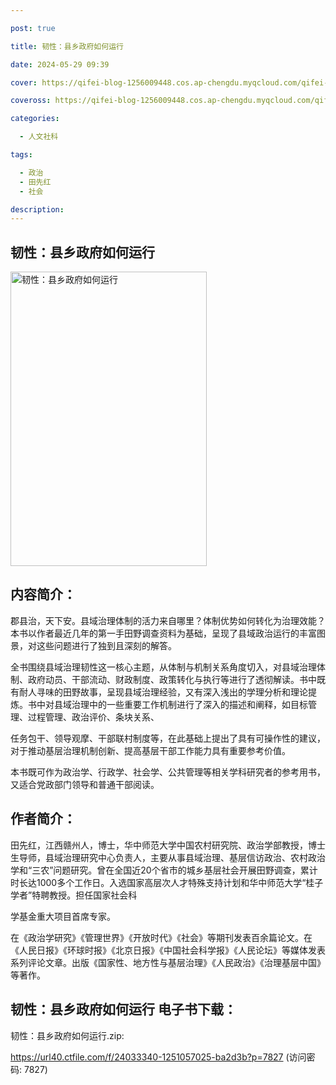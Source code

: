 ```yaml
---

post: true

title: 韧性：县乡政府如何运行

date: 2024-05-29 09:39

cover: https://qifei-blog-1256009448.cos.ap-chengdu.myqcloud.com/qifei-blog/65d70f259f345e8d03afde21.jpg

coveross: https://qifei-blog-1256009448.cos.ap-chengdu.myqcloud.com/qifei-blog/65d70f259f345e8d03afde21.jpg

categories:

  - 人文社科

tags:

  - 政治
  - 田先红
  - 社会

description:
---
```




## 韧性：县乡政府如何运行

<img alt="韧性：县乡政府如何运行 " class="aligncenter loading" data-was-processed="true" decoding="async" fetchpriority="high" height="471" src="https://qifei-blog-1256009448.cos.ap-chengdu.myqcloud.com/qifei-blog/65d70f259f345e8d03afde21.jpg" style="cursor: zoom-in;" width="314"/>

## 内容简介：

郡县治，天下安。县域治理体制的活力来自哪里？体制优势如何转化为治理效能？本书以作者最近几年的第一手田野调查资料为基础，呈现了县域政治运行的丰富图景，对这些问题进行了独到且深刻的解答。

全书围绕县域治理韧性这一核心主题，从体制与机制关系角度切入，对县域治理体制、政府动员、干部流动、财政制度、政策转化与执行等进行了透彻解读。书中既有耐人寻味的田野故事，呈现县域治理经验，又有深入浅出的学理分析和理论提炼。书中对县域治理中的一些重要工作机制进行了深入的描述和阐释，如目标管理、过程管理、政治评价、条块关系、

任务包干、领导观摩、干部联村制度等，在此基础上提出了具有可操作性的建议，对于推动基层治理机制创新、提高基层干部工作能力具有重要参考价值。

本书既可作为政治学、行政学、社会学、公共管理等相关学科研究者的参考用书，又适合党政部门领导和普通干部阅读。

## 作者简介：

田先红，江西赣州人，博士，华中师范大学中国农村研究院、政治学部教授，博士生导师，县域治理研究中心负责人，主要从事县域治理、基层信访政治、农村政治学和“三农”问题研究。曾在全国近20个省市的城乡基层社会开展田野调查，累计时长达1000多个工作日。入选国家高层次人才特殊支持计划和华中师范大学“桂子学者”特聘教授。担任国家社会科

学基金重大项目首席专家。

在《政治学研究》《管理世界》《开放时代》《社会》等期刊发表百余篇论文。在《人民日报》《环球时报》《北京日报》《中国社会科学报》《人民论坛》等媒体发表系列评论文章。出版《国家性、地方性与基层治理》《人民政治》《治理基层中国》等著作。

## 韧性：县乡政府如何运行 电子书下载：



韧性：县乡政府如何运行.zip: 

https://url40.ctfile.com/f/24033340-1251057025-ba2d3b?p=7827 (访问密码: 7827)

